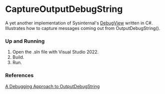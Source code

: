 # CaptureOutputDebugString
 
A yet another implementation of Sysinternal's [DebugView](https://docs.microsoft.com/en-us/sysinternals/downloads/debugview) written in C#.  
Illustrates how to capture messages coming out from OutputDebugString().  

### Up and Running
1. Open the .sln file with Visual Studio 2022.  
2. Build.  
3. Run.  

### References
[A Debugging Approach to OutputDebugString](https://docs.microsoft.com/ja-jp/archive/blogs/reiley/a-debugging-approach-to-outputdebugstring)  


